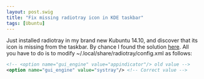 ```yaml
---
layout: post.swig
title: "Fix missing radiotray icon in KDE taskbar"
tags: [Ubuntu]
---
```

Just installed radiotray in my brand new Kubuntu 14.10, and discover that its icon is missing from the taskbar.
By chance I found the solution [here](http://forums.netrunner-os.com/showthread.php?tid=478&page=2).
All you have to do is to modify ~/.local/share/radiotray/config.xml as follows:

``` xml
<!-- <option name="gui_engine" value="appindicator"/> old value -->
<option name="gui_engine" value="systray"/> <!-- Correct value -->
```
